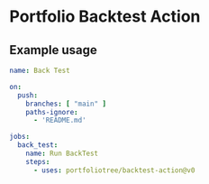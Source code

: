 # Portfolio Backtest Action

## Example usage

```yaml
name: Back Test

on:
  push:
    branches: [ "main" ]
    paths-ignore:
      - 'README.md'

jobs:
  back_test:
    name: Run BackTest
    steps:
      - uses: portfoliotree/backtest-action@v0
```